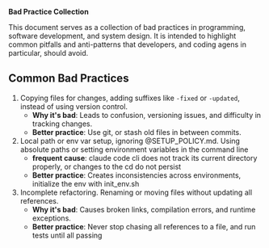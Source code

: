  **Bad Practice Collection**

This document serves as a collection of bad practices in programming, software development, and system design. 
It is intended to highlight common pitfalls and anti-patterns that developers, and coding agens in particular, should avoid.

## Common Bad Practices
1. Copying files for changes, adding suffixes like `-fixed` or `-updated`, instead of using version control.
   - **Why it's bad**: Leads to confusion, versioning issues, and difficulty in tracking changes.
   - **Better practice**: Use git, or stash old files in between commits.
2. Local path or env var setup, ignoring @SETUP_POLICY.md. Using absolute paths or setting environment variables in the command line
   - **frequent cause**: claude code cli does not track its current directory properly, or changes to the cd do not persist
   - **Better practice**: Creates inconsistencies across environments, initialize the env with init_env.sh
3. Incomplete refactoring. Renaming or moving files without updating all references.
   - **Why it's bad**: Causes broken links, compilation errors, and runtime exceptions.
   - **Better practice**: Never stop chasing all references to a file, and run tests until all passing